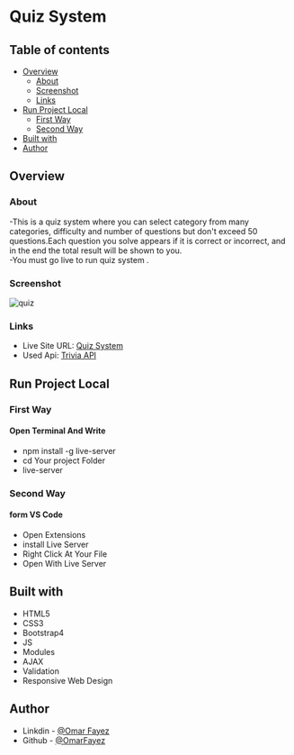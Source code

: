 # Quiz System

## Table of contents

- [Overview](#overview)
  - [About](#About)
  - [Screenshot](#screenshot)
  - [Links](#links)
- [Run Project Local](#Run-Project-Local)
  - [First Way](#First-Way)
  - [Second Way](#Second-Way)
- [Built with](#built-with)
- [Author](#author)
## Overview

### About

-This is a quiz system where you can select category from many categories, difficulty and number of questions but don't exceed 50 questions.Each question you solve appears if it is correct or incorrect, and in the end the total result will be shown to you.<br>
-You must go live to run quiz system .

### Screenshot

![quiz](https://im.ezgif.com/tmp/ezgif-1-c853ad8cb30e.gif)

### Links

- Live Site URL: [Quiz System](https://github.com/OmarFayez/08.Quiz-System)
- Used Api: [Trivia API](https://opentdb.com/api_config.php)

## Run Project Local

### First Way
#### Open Terminal And Write
- npm install -g live-server
- cd Your project Folder
- live-server 

### Second Way
#### form VS Code
- Open Extensions
- install Live Server
- Right Click At Your File 
- Open With Live Server

## Built with

- HTML5
- CSS3
- Bootstrap4
- JS
- Modules
- AJAX
- Validation
- Responsive Web Design

## Author

- Linkdin - [@Omar Fayez](https://www.linkedin.com/in/fayez-95/)
- Github - [@OmarFayez](https://github.com/OmarFayez)
